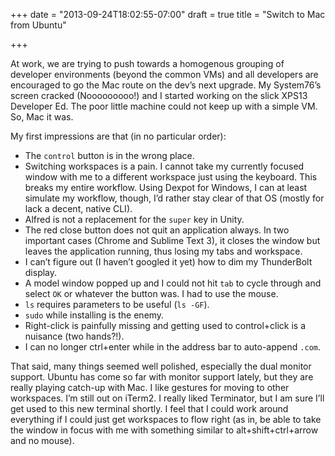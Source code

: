 +++
date = "2013-09-24T18:02:55-07:00"
draft = true
title = "Switch to Mac from Ubuntu"

+++

At work, we are trying to push towards a homogenous grouping of developer environments (beyond the common VMs) and all developers are encouraged to go the Mac route on the dev’s next upgrade. My System76’s screen cracked (Nooooooooo!) and I started working on the slick XPS13 Developer Ed. The poor little machine could not keep up with a simple VM. So, Mac it was.

My first impressions are that (in no particular order):

- The `control` button is in the wrong place.
- Switching workspaces is a pain. I cannot take my currently focused window with me to a different workspace just using the keyboard. This breaks my entire workflow. Using Dexpot for Windows, I can at least simulate my workflow, though, I’d rather stay clear of that OS (mostly for lack a decent, native CLI).
- Alfred is not a replacement for the `super` key in Unity.
- The red close button does not quit an application always. In two important cases (Chrome and Sublime Text 3), it closes the window but leaves the application running, thus losing my tabs and workspace.
- I can’t figure out (I haven’t googled it yet) how to dim my ThunderBolt display.
- A model window popped up and I could not hit `tab` to cycle through and select `OK` or whatever the button was. I had to use the mouse.
- `ls` requires parameters to be useful (`ls -GF`).
- `sudo` while installing is the enemy.
- Right-click is painfully missing and getting used to control+click is a nuisance (two hands?!).
- I can no longer ctrl+enter while in the address bar to auto-append `.com`.

That said, many things seemed well polished, especially the dual monitor support. Ubuntu has come so far with monitor support lately, but they are really playing catch-up with Mac. I like gestures for moving to other workspaces. I’m still out on iTerm2. I really liked Terminator, but I am sure I’ll get used to this new terminal shortly. I feel that I could work around everything if I could just get workspaces to flow right (as in, be able to take the window in focus with me with something similar to alt+shift+ctrl+arrow and no mouse).